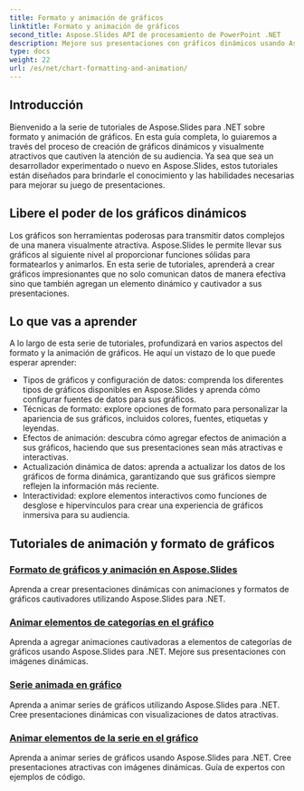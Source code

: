 ```yaml
---
title: Formato y animación de gráficos
linktitle: Formato y animación de gráficos
second_title: Aspose.Slides API de procesamiento de PowerPoint .NET
description: Mejore sus presentaciones con gráficos dinámicos usando Aspose.Slides para .NET. Aprenda el formato y la animación de gráficos paso a paso. ¡Mejora tus habilidades de presentación hoy!
type: docs
weight: 22
url: /es/net/chart-formatting-and-animation/
---
```


## Introducción

Bienvenido a la serie de tutoriales de Aspose.Slides para .NET sobre formato y animación de gráficos. En esta guía completa, lo guiaremos a través del proceso de creación de gráficos dinámicos y visualmente atractivos que cautiven la atención de su audiencia. Ya sea que sea un desarrollador experimentado o nuevo en Aspose.Slides, estos tutoriales están diseñados para brindarle el conocimiento y las habilidades necesarias para mejorar su juego de presentaciones.

## Libere el poder de los gráficos dinámicos

Los gráficos son herramientas poderosas para transmitir datos complejos de una manera visualmente atractiva. Aspose.Slides le permite llevar sus gráficos al siguiente nivel al proporcionar funciones sólidas para formatearlos y animarlos. En esta serie de tutoriales, aprenderá a crear gráficos impresionantes que no solo comunican datos de manera efectiva sino que también agregan un elemento dinámico y cautivador a sus presentaciones.

## Lo que vas a aprender

A lo largo de esta serie de tutoriales, profundizará en varios aspectos del formato y la animación de gráficos. He aquí un vistazo de lo que puede esperar aprender:

- Tipos de gráficos y configuración de datos: comprenda los diferentes tipos de gráficos disponibles en Aspose.Slides y aprenda cómo configurar fuentes de datos para sus gráficos.
- Técnicas de formato: explore opciones de formato para personalizar la apariencia de sus gráficos, incluidos colores, fuentes, etiquetas y leyendas.
- Efectos de animación: descubra cómo agregar efectos de animación a sus gráficos, haciendo que sus presentaciones sean más atractivas e interactivas.
- Actualización dinámica de datos: aprenda a actualizar los datos de los gráficos de forma dinámica, garantizando que sus gráficos siempre reflejen la información más reciente.
- Interactividad: explore elementos interactivos como funciones de desglose e hipervínculos para crear una experiencia de gráficos inmersiva para su audiencia.

## Tutoriales de animación y formato de gráficos
### [Formato de gráficos y animación en Aspose.Slides](./chart-formatting-and-animation/)
Aprenda a crear presentaciones dinámicas con animaciones y formatos de gráficos cautivadores utilizando Aspose.Slides para .NET.
### [Animar elementos de categorías en el gráfico](./animating-categories-elements/)
Aprenda a agregar animaciones cautivadoras a elementos de categorías de gráficos usando Aspose.Slides para .NET. Mejore sus presentaciones con imágenes dinámicas.
### [Serie animada en gráfico](./animating-series/)
Aprenda a animar series de gráficos utilizando Aspose.Slides para .NET. Cree presentaciones dinámicas con visualizaciones de datos atractivas.
### [Animar elementos de la serie en el gráfico](./animating-series-elements/)
Aprenda a animar series de gráficos usando Aspose.Slides para .NET. Cree presentaciones atractivas con imágenes dinámicas. Guía de expertos con ejemplos de código.